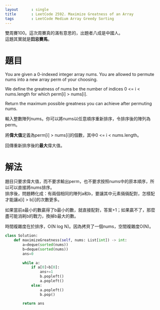 ```yaml
--- 
layout      : single
title       : LeetCode 2592. Maximize Greatness of an Array
tags        : LeetCode Medium Array Greedy Sorting
---
```

雙周賽100。這次周賽真的滿有意思的，出題者八成是中國人。  
這題其實就是**田忌賽馬**。  

# 題目
You are given a 0-indexed integer array nums. You are allowed to permute nums into a new array perm of your choosing.

We define the greatness of nums be the number of indices 0 <= i < nums.length for which perm[i] > nums[i].

Return the maximum possible greatness you can achieve after permuting nums.

輸入整數陣列nums。你可以將nums以任意順序重新排序，令排序後的陣列為perm。  

將**偉大值**定義為perm[i] > nums[i]的個數，其中0 <= i < nums.length。  

回傳重新排序後的**最大**偉大值。  

# 解法
題目只要求偉大值，而不要求輸出perm，也不要求按照nums中的原本順序，所以可以直接將nums排序。  
排序後，問題轉化成：有兩個相同的陣列a和b，要讓其中元素倆倆配對，怎樣配才能讓a[i] > b[i]的次數更多。  

如果當前a最小的數贏得了b最小的數，就直接配對，答案+1；如果贏不了，那麼盡可能消耗b的戰力，換掉b最大的數。  

時間複雜度在於排序，O(N log N)。因為拷貝了一個nums，空間複雜度O(N)。  

```python
class Solution:
    def maximizeGreatness(self, nums: List[int]) -> int:
        a=deque(sorted(nums))
        b=deque(sorted(nums))
        ans=0
        
        while a:
            if a[0]>b[0]:
                ans+=1
                b.popleft()
                a.popleft()
            else:
                a.popleft()
                b.pop()
                
        return ans
```
